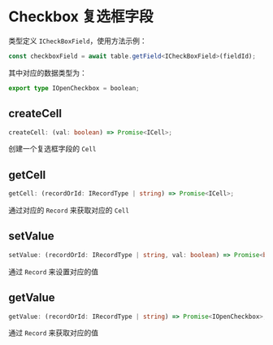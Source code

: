 # Checkbox 复选框字段
类型定义 `ICheckBoxField`，使用方法示例：
```typescript
const checkboxField = await table.getField<ICheckBoxField>(fieldId);
```
其中对应的数据类型为：
```typescript
export type IOpenCheckbox = boolean;
```

## createCell
```typescript
createCell: (val: boolean) => Promise<ICell>;
```
创建一个复选框字段的 `Cell`

## getCell
```typescript
getCell: (recordOrId: IRecordType | string) => Promise<ICell>;
```
通过对应的 `Record` 来获取对应的 `Cell`

## setValue
```typescript
setValue: (recordOrId: IRecordType | string, val: boolean) => Promise<boolean>;
```
通过 `Record` 来设置对应的值

## getValue
```typescript
getValue: (recordOrId: IRecordType | string) => Promise<IOpenCheckbox>;
```
通过 `Record` 来获取对应的值